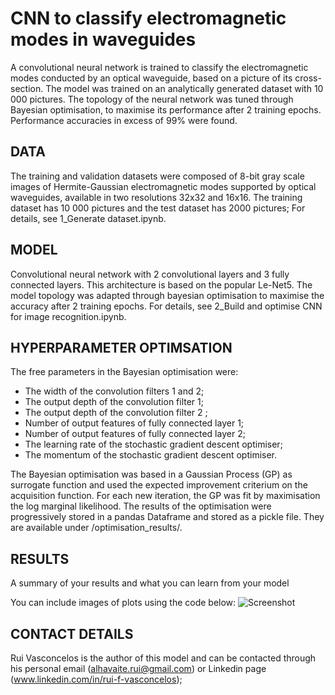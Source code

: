 # CNN to classify electromagnetic modes in waveguides

A convolutional neural network is trained to classify the electromagnetic modes conducted by an optical waveguide, based on a picture of its cross-section. The model was trained on an analytically generated dataset with 10 000 pictures. The topology of the neural network was tuned through Bayesian optimisation, to maximise its performance after 2 training epochs. Performance accuracies in excess of 99\% were found.


## DATA
The training and validation datasets were composed of 8-bit gray scale images of Hermite-Gaussian electromagnetic modes supported by optical waveguides, available in two resolutions 32x32 and 16x16. The training dataset has 10 000 pictures and the test dataset has 2000 pictures; For details, see 1_Generate dataset.ipynb.


## MODEL 
Convolutional neural network with 2 convolutional layers and 3 fully connected layers. This architecture is based on the popular Le-Net5. The model topology was adapted through bayesian optimisation to maximise the accuracy after 2 training epochs. For details, see 2_Build and optimise CNN for image recognition.ipynb.


## HYPERPARAMETER OPTIMSATION
The free parameters in the Bayesian optimisation were:

- The width of the convolution filters 1 and 2;
- The output depth of the convolution filter 1;
- The output depth of the convolution filter 2 ;
- Number of output features of fully connected layer 1;
- Number of output features of fully connected layer 2;
- The learning rate of the stochastic gradient descent optimiser;
- The momentum of the stochastic gradient descent optimiser.

The Bayesian optimisation was based in a Gaussian Process (GP) as surrogate function and used the expected improvement criterium on the acquisition function. For each new iteration, the GP was fit by maximisation the log marginal likelihood. The results of the optimisation were progressively stored in a pandas Dataframe and stored as a pickle file. They are available under /optimisation_results/.


## RESULTS
A summary of your results and what you can learn from your model 

You can include images of plots using the code below:
![Screenshot](image.png)

## CONTACT DETAILS
Rui Vasconcelos is the author of this model and can be contacted through his personal email (alhavaite.rui@gmail.com) or Linkedin page (www.linkedin.com/in/rui-f-vasconcelos);


